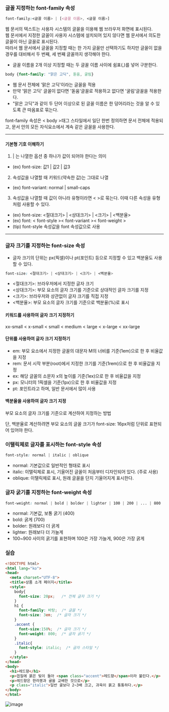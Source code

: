 ### 글꼴 지정하는 font-family 속성

```css
font-family:<글꼴 이름> | [<글꼴 이름>, <글꼴 이름>]
```

웹 문서의 텍스트는 사용자 시스템의 글꼴을 이용해 웹 브라우저 화면에 표시된다.  
웹 문서에서 지정한 글꼴이 사용자 시스템에 설치되어 있지 않다면 웹 문서에서 의도한 글꼴이 아닌 글꼴로 표시된다.  
따라서 웹 문서에서 글꼴을 지정할 때는 한 가지 글꼴만 선택하기도 하지만 글꼴이 없을 경우를 대비해서 두 번째, 세 번째 글꼴까지 생각해야 한다. 

- 글꼴 이름을 2개 이상 지정할 때는 두 글꼴 이름 사이에 쉼표(,)를 넣어 구분한다.

```css
body {font-family: "맑은 고딕", 돋움, 굴림}
```
- 웹 문서 전체에 '맑은 고딕'이라는 글꼴을 적용
- 만약 '맑은 고딕' 글꼴이 없다면 '돋움'글꼴로 적용하고 없다면 '굴림'글꼴을 적용한다.
- "맑은 고딕"과 같이 두 단어 이상으로 된 글꼴 이름은 한 덩어리라는 것을 알 수 있도록 큰 따옴표로 묶는다.

font-family 속성은 < body >태그 스타일에서 일단 한번 정의하면 문서 전체에 적용되고, 문서 안의 모든 자식요소에서 계속 같은 글꼴을 사용한다.

---
#### 기본형 기호 이해하기

1. | 는 나열한 옵션 중 하나가 값이 되어야 한다는 의미
  - (ex) font-size: 값1 | 값2 | 값3
2. 속성값을 나열할 때 키워드(약속한 값)는 그대로 나열
  - (ex) font-variant: normal | small-caps
3. 속성값을 나열할 때 값이 아니라 유형이라면 < >로 묶는다. 이때 다른 속성을 유형처럼 사용할 수 있다.
  - (ex) font-size: <절대크기> | <상대크기> | <크기> | <백분율>
  - (ex) font: < font-style >< font-variant >< font-weight >
  - (tip) font-style 속성값을 font 속성값으로 사용

---

### 글자 크기를 지정하는 font-size 속성

- 글자 크기의 단위는 px(픽셀)이나 pt(포인트) 등으로 지정할 수 있고 백분율도 사용할 수 있다.

```css
font-size: <절대크기> | <상대크기> | <크기> | <백분율>
```
- <절대크기>: 브라우저에서 지정한 글자 크기
- <상대크기>: 부모 요소의 글자 크기를 기준으로 상대적인 글자 크기를 지정
- <크기>: 브라우저와 상관없이 글자 크기를 직접 지정
- <백분율>: 부모 요소의 글자 크기를 기준으로 백분율(%)로 표시

#### 키워드를 사용하여 글자 크기 지정하기

xx-small < x-small < small < medium < large < x-large < xx-large

#### 단위를 사용하여 글자 크기 지정하기

- em: 부모 요소에서 지정한 글꼴의 대문자 M의 너비를 기준(1em)으로 한 후 비율값을 지정
- rem: 문서 시작 부분(root)에서 지정한 크기를 기준(1rem)으로 한 후 비율값을 지정
- ex: 해당 글꼴의 소문자 x의 높이를 기준(1ex)으로 한 후 비율값을 지정
- px: 모니터의 1픽셀을 기준(1px)으로 한 후 비율값을 지정
- pt: 포인트라고 하며, 일반 문서에서 많이 사용

#### 백분율을 사용하여 글자 크기 지정

부모 요소의 글자 크기를 기준으로 계산하여 지정하는 방법  

단, 백분율로 계산하려면 부모 요소의 글꼴 크기가 font-size: 16px처럼 단위로 표현되어 있어야 한다.

### 이탤릭체로 글자를 표시하는 font-style 속성

```css
font-style: normal | italic | oblique
```
- normal: 기본값으로 일반적인 형태로 표시
- italic: 이탤릭체로 표시, 기울어진 글꼴이 처음부터 디자인되어 있다. (주로 사용)
- oblique: 이탤릭체로 표시, 원래 글꼴을 단지 기울어지게 표시한다.

### 글자 굵기를 지정하는 font-weight 속성

```css
font-weight: normal | bold | bolder | lighter | 100 | 200 | ... | 800 | 900
```

- normal: 기본값, 보통 굵기 (400)
- bold: 굵게 (700)
- bolder: 원래보다 더 굵게
- lighter: 원래보다 더 가늘게
- 100~900 사이의 굵기를 표현하며 100은 가장 가늘게, 900은 가장 굵게

### 실습

```html
<!DOCTYPE html>
<html lang="ko">
<head>
  <meta charset="UTF-8">
  <title>상품 소개 페이지</title>
  <style>
    body{
      font-size: 20px;   /* 전체 글자 크기 */
    }
    h1 { 
      font-family: 바탕;  /* 글꼴 */
      font-size: 3em;  /* 글자 크기 */
    } 
    .accent {
      font-size:150%;  /* 글자 크기 */
      font-weight: 800;  /* 글자 굵기 */ 
    }
    .italic{
      font-style: italic;  /* 글자 스타일 */
    }
  </style>
</head>
<body>
  <h1>레드향</h1>
  <p>껍질에 붉은 빛이 돌아 <span class="accent">레드향</span>이라 불린다.</p>
  <p>레드향은 한라봉과 귤을 교배한 것으로</p>
  <p class="italic">일반 귤보다 2~3배 크고, 과육이 붉고 통통하다.</p>    
</body>
</html> 
```
![image](https://github.com/Seonghyun-Park/Web/assets/121333241/5b05e498-f242-4536-b320-3698afda277a)

